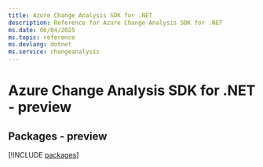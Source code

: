 ```yaml
---
title: Azure Change Analysis SDK for .NET
description: Reference for Azure Change Analysis SDK for .NET
ms.date: 06/04/2025
ms.topic: reference
ms.devlang: dotnet
ms.service: changeanalysis
---
```

# Azure Change Analysis SDK for .NET - preview
## Packages - preview
[!INCLUDE [packages](change-analysis-index.md)]